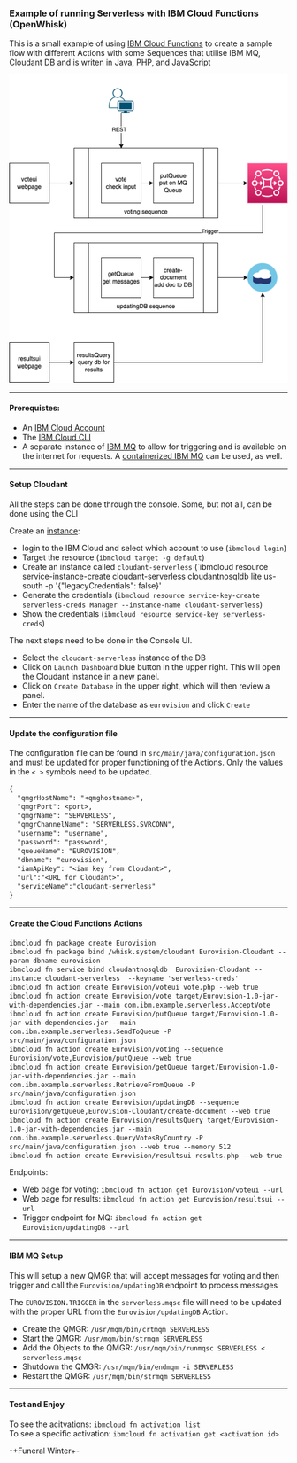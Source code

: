 ### Example of running Serverless with IBM Cloud Functions (OpenWhisk) 


This is a small example of using [IBM Cloud Functions](https://cloud.ibm.com/functions/) to create a sample flow with different Actions with some Sequences that utilise IBM MQ, Cloudant DB and is writen in Java, PHP, and JavaScript 

![Diagram of flow](https://github.com/bpaskin/IBM-Cloud-Functions/blob/main/images/serverless.drawio.png?raw=true)

---

#### Prerequistes:
- An [IBM Cloud Account](https://cloud.ibm.com)
- The [IBM Cloud CLI](https://cloud.ibm.com/docs/cli?topic=cli-getting-started)
- A separate instance of [IBM MQ](https://www.ibm.com/products/mq) to allow for triggering and is available on the internet for requests.  A [containerized IBM MQ](https://hub.docker.com/r/ibmcom/mq/) can be used, as well.

---
#### Setup Cloudant
All the steps can be done through the console.  Some, but not all, can be done using the CLI

Create an [instance](https://cloud.ibm.com/docs/Cloudant?topic=Cloudant-creating-an-ibm-cloudant-instance-on-ibm-cloud-by-using-the-ibm-cloud-cli
):
- login to the IBM Cloud and select which account to use (`ibmcloud login`)
- Target the resource (`ibmcloud target -g default`)
- Create an instance called `cloudant-serverless` (`ibmcloud resource service-instance-create cloudant-serverless cloudantnosqldb lite us-south -p '{"legacyCredentials": false}'
- Generate the credentials (`ibmcloud resource service-key-create serverless-creds Manager --instance-name cloudant-serverless`)
- Show the credentials (`ibmcloud resource service-key serverless-creds`)

The next steps need to be done in the Console UI.
- Select the `cloudant-serverless` instance of the DB
- Click on `Launch Dashboard` blue button in the upper right.  This will open the Cloudant instance in a new panel.
- Click on `Create Database` in the upper right, which will then review a panel.
- Enter the name of the database as `eurovision` and click `Create`

---
#### Update the configuration file
The configuration file can be found in `src/main/java/configuration.json` and must be updated for proper functioning of the Actions.  Only the values in the `< >` symbols need to be updated.

```
{
  "qmgrHostName": "<qmghostname>",
  "qmgrPort": <port>,
  "qmgrName": "SERVERLESS",
  "qmgrChannelName": "SERVERLESS.SVRCONN",
  "username": "username",
  "password": "password",
  "queueName": "EUROVISION",
  "dbname": "eurovision",
  "iamApiKey": "<iam key from Cloudant>",
  "url":"<URL for Cloudant>",
  "serviceName":"cloudant-serverless"
}
```

---
#### Create the Cloud Functions Actions
```
ibmcloud fn package create Eurovision
ibmcloud fn package bind /whisk.system/cloudant Eurovision-Cloudant --param dbname eurovision
ibmcloud fn service bind cloudantnosqldb  Eurovision-Cloudant --instance cloudant-serverless  --keyname 'serverless-creds'
ibmcloud fn action create Eurovision/voteui vote.php --web true
ibmcloud fn action create Eurovision/vote target/Eurovision-1.0-jar-with-dependencies.jar --main com.ibm.example.serverless.AcceptVote
ibmcloud fn action create Eurovision/putQueue target/Eurovision-1.0-jar-with-dependencies.jar --main com.ibm.example.serverless.SendToQueue -P src/main/java/configuration.json
ibmcloud fn action create Eurovision/voting --sequence Eurovision/vote,Eurovision/putQueue --web true
ibmcloud fn action create Eurovision/getQueue target/Eurovision-1.0-jar-with-dependencies.jar --main com.ibm.example.serverless.RetrieveFromQueue -P src/main/java/configuration.json
ibmcloud fn action create Eurovision/updatingDB --sequence Eurovision/getQueue,Eurovision-Cloudant/create-document --web true
ibmcloud fn action create Eurovision/resultsQuery target/Eurovision-1.0-jar-with-dependencies.jar --main com.ibm.example.serverless.QueryVotesByCountry -P src/main/java/configuration.json --web true --memory 512
ibmcloud fn action create Eurovision/resultsui results.php --web true
```

Endpoints:
- Web page for voting: `ibmcloud fn action get Eurovision/voteui --url`
- Web page for results: `ibmcloud fn action get Eurovision/resultsui --url`
- Trigger endpoint for MQ: `ibmcloud fn action get Eurovision/updatingDB --url`

---
#### IBM MQ Setup
This will setup a new QMGR that will accept messages for voting and then trigger and call the `Eurovision/updatingDB` endpoint to process messages

The `EUROVISION.TRIGGER` in the `serverless.mqsc` file will need to be updated with the proper URL from the `Eurovision/updatingDB` Action.

- Create the QMGR: `/usr/mqm/bin/crtmqm SERVERLESS`
- Start the QMGR: `/usr/mqm/bin/strmqm SERVERLESS`
- Add the Objects to the QMGR: `/usr/mqm/bin/runmqsc SERVERLESS < serverless.mqsc`
- Shutdown the QMGR: `/usr/mqm/bin/endmqm -i SERVERLESS`
- Restart the QMGR: `/usr/mqm/bin/strmqm SERVERLESS`

---
#### Test and Enjoy
To see the acitvations: `ibmcloud fn activation list`</br>
To see a specific activation: `ibmcloud fn activation get <activation id>`


-+Funeral Winter+-
